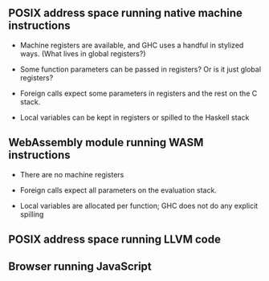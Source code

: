 ## POSIX address space running native machine instructions

  - Machine registers are available, and GHC uses a handful in stylized ways.
    (What lives in global registers?)

  - Some function parameters can be passed in registers?  Or is it just global registers?

  - Foreign calls expect some parameters in registers and the rest on the C stack.

  - Local variables can be kept in registers or spilled to the Haskell stack

## WebAssembly module running WASM instructions

  - There are no machine registers

  - Foreign calls expect all parameters on the evaluation stack.

  - Local variables are allocated per function; GHC does not do any explicit spilling

## POSIX address space running LLVM code

## Browser running JavaScript